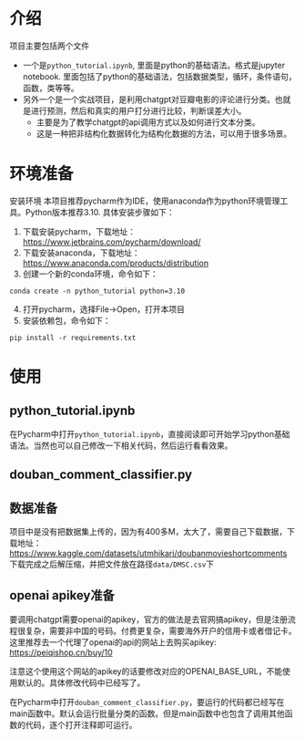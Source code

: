 # 介绍
项目主要包括两个文件
- 一个是`python_tutorial.ipynb`, 里面是python的基础语法。格式是jupyter notebook. 里面包括了python的基础语法，包括数据类型，循环，条件语句，函数，类等等。
- 另外一个是一个实战项目，是利用chatgpt对豆瓣电影的评论进行分类。也就是进行预测，然后和真实的用户打分进行比较，判断误差大小。
  - 主要是为了教学chatgpt的api调用方式以及如何进行文本分类。
  - 这是一种把非结构化数据转化为结构化数据的方法，可以用于很多场景。

# 环境准备
安装环境
本项目推荐pycharm作为IDE，使用anaconda作为python环境管理工具。Python版本推荐3.10. 具体安装步骤如下：
1. 下载安装pycharm，下载地址：https://www.jetbrains.com/pycharm/download/
2. 下载安装anaconda，下载地址：https://www.anaconda.com/products/distribution
3. 创建一个新的conda环境，命令如下：
```shell
conda create -n python_tutorial python=3.10
```
4. 打开pycharm，选择File->Open，打开本项目
5. 安装依赖包，命令如下：
```shell
pip install -r requirements.txt
```

# 使用
## python_tutorial.ipynb

在Pycharm中打开`python_tutorial.ipynb`，直接阅读即可开始学习python基础语法。当然也可以自己修改一下相关代码，然后运行看看效果。

## douban_comment_classifier.py

## 数据准备
项目中是没有把数据集上传的，因为有400多M，太大了，需要自己下载数据，下载地址：https://www.kaggle.com/datasets/utmhikari/doubanmovieshortcomments
下载完成之后解压缩，并把文件放在路径`data/DMSC.csv`下

## openai apikey准备
要调用chatgpt需要openai的apikey，官方的做法是去官网搞apikey，但是注册流程很复杂，需要非中国的号码。付费更复杂，需要海外开户的信用卡或者借记卡。
这里推荐去一个代理了openai的api的网站上去购买apikey: https://peiqishop.cn/buy/10

注意这个使用这个网站的apikey的话要修改对应的OPENAI_BASE_URL，不能使用默认的。具体修改代码中已经写了。

在Pycharm中打开`douban_comment_classifier.py`，要运行的代码都已经写在main函数中。默认会运行批量分类的函数。但是main函数中也包含了调用其他函数的代码，逐个打开注释即可运行。
